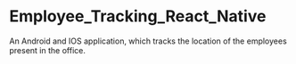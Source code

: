 # Employee_Tracking_React_Native
An Android and IOS application, which tracks the location of the employees present in the office.
